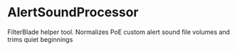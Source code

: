 # AlertSoundProcessor

FilterBlade helper tool. Normalizes PoE custom alert sound file volumes and trims quiet beginnings
